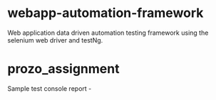 # webapp-automation-framework
Web application data driven automation testing framework using the selenium web driver and testNg.
# prozo_assignment

Sample test console report -

